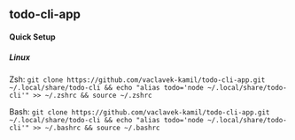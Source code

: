 ## todo-cli-app

#### Quick Setup

##### Linux

Zsh: ```git clone https://github.com/vaclavek-kamil/todo-cli-app.git ~/.local/share/todo-cli && echo "alias todo='node ~/.local/share/todo-cli'" >> ~/.zshrc && source ~/.zshrc```

Bash: ```git clone https://github.com/vaclavek-kamil/todo-cli-app.git ~/.local/share/todo-cli && echo "alias todo='node ~/.local/share/todo-cli'" >> ~/.bashrc && source ~/.bashrc```
